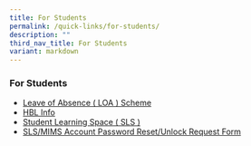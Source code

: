 ```yaml
---
title: For Students
permalink: /quick-links/for-students/
description: ""
third_nav_title: For Students
variant: markdown
---
```

### **For Students**
*   [Leave of Absence ( LOA ) Scheme](https://www.woodlandspri.moe.edu.sg/quick-links/for-students/loa/)
*   [HBL Info](https://www.woodlandspri.moe.edu.sg/quick-links/for-students/hbl-info/)
*   [Student Learning Space ( SLS )](https://www.woodlandspri.moe.edu.sg/quick-links/for-students/sls/)
*   [SLS/MIMS Account Password Reset/Unlock Request Form](https://go.gov.sg/wdppassreset)